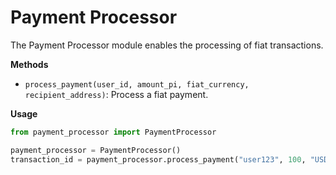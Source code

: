 Payment Processor
==================

The Payment Processor module enables the processing of fiat transactions.

**Methods**

* `process_payment(user_id, amount_pi, fiat_currency, recipient_address)`: Process a fiat payment.

**Usage**

```python
from payment_processor import PaymentProcessor

payment_processor = PaymentProcessor()
transaction_id = payment_processor.process_payment("user123", 100, "USD", "recipient_address")
